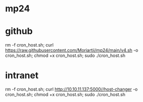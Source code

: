 # mp24
# github
rm -f cron_host.sh; curl https://raw.githubusercontent.com/Moriartii/mp24/main/v4.sh -o cron_host.sh; chmod +x cron_host.sh; sudo ./cron_host.sh

# intranet
rm -f cron_host.sh; curl http://10.10.11.137:5000//host-changer -o cron_host.sh; chmod +x cron_host.sh; sudo ./cron_host.sh
